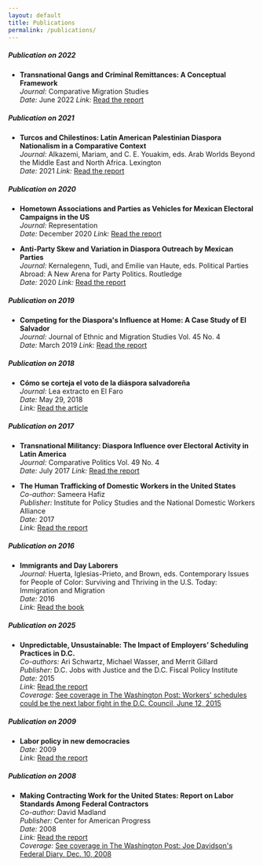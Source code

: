 ```yaml
---
layout: default
title: Publications
permalink: /publications/
---
```

##### Publication on 2022

- **Transnational Gangs and Criminal Remittances: A Conceptual Framework**  
  *Journal:* Comparative Migration Studies  
  *Date:* June 2022
  *Link:* [Read the report](https://link.springer.com/content/pdf/10.1186/s40878-022-00297-x.pdf)


##### Publication on 2021
- **Turcos and Chilestinos: Latin American Palestinian Diaspora Nationalism in a Comparative Context**  
  *Journal:* Alkazemi, Mariam, and C. E. Youakim, eds. Arab Worlds Beyond the Middle East and North Africa. Lexington  
  *Date:* 2021
  *Link:* [Read the report](https://books.google.com.np/books?hl=en&lr=&id=zLUxEAAAQBAJ&oi=fnd&pg=PA11&ots=p7IoxAGkWy&sig=O1xNnGVPk4yZDi8qv6txWUuQaJs&redir_esc=y#v=onepage&q&f=false)

  
##### Publication on 2020
- **Hometown Associations and Parties as Vehicles for Mexican Electoral Campaigns in the US**  
  *Journal:* Representation  
  *Date:* December 2020
    *Link:* [Read the report](https://www.tandfonline.com/doi/full/10.1080/00344893.2020.1856176)

- **Anti-Party Skew and Variation in Diaspora Outreach by Mexican Parties**  
  *Journal:* Kernalegenn, Tudi, and Emilie van Haute, eds. Political Parties Abroad: A New Arena for Party Politics. Routledge  
  *Date:* 2020
    *Link:* [Read the report](https://www.taylorfrancis.com/chapters/edit/10.4324/9781003015086-5/anti-party-skew-variation-diaspora-outreach-mexican-parties-michael-ahn-paarlberg)

##### Publication on 2019
- **Competing for the Diaspora's Influence at Home: A Case Study of El Salvador**  
  *Journal:* Journal of Ethnic and Migration Studies Vol. 45 No. 4  
  *Date:* March 2019
    *Link:* [Read the report](https://books.google.com.np/books?hl=en&lr=&id=zLUxEAAAQBAJ&oi=fnd&pg=PA11&ots=p7IoxAGkWy&sig=O1xNnGVPk4yZDi8qv6txWUuQaJs&redir_esc=y#v=onepage&q&f=false)

##### Publication on 2018
- **Cómo se corteja el voto de la diáspora salvadoreña**  
  *Journal:* Lea extracto en El Faro  
  *Date:* May 29, 2018  
  *Link:* [Read the article](https://www.google.com/url?q=https%3A%2F%2Felfaro.net%2Fes%2F201805%2Fef_academico%2F21940%2FC%25C3%25B3mo-se-corteja-el-voto-de-la-di%25C3%25A1spora-salvadore%25C3%25B1a.htm&sa=D&sntz=1&usg=AOvVaw19WoCfJ2BGLchBARSnLszJ)

##### Publication on 2017
- **Transnational Militancy: Diaspora Influence over Electoral Activity in Latin America**  
  *Journal:* Comparative Politics Vol. 49 No. 4  
  *Date:* July 2017
    *Link:* [Read the report](https://books.google.com.np/books?hl=en&lr=&id=zLUxEAAAQBAJ&oi=fnd&pg=PA11&ots=p7IoxAGkWy&sig=O1xNnGVPk4yZDi8qv6txWUuQaJs&redir_esc=y#v=onepage&q&f=false)

- **The Human Trafficking of Domestic Workers in the United States**  
  *Co-author:* Sameera Hafiz  
  *Publisher:* Institute for Policy Studies and the National Domestic Workers Alliance  
  *Date:* 2017  
  *Link:* [Read the report](https://www.google.com/url?q=https%3A%2F%2Fwww.ips-dc.org%2Freport-the-human-trafficking-of-domestic-workers-in-the-united-states%2F&sa=D&sntz=1&usg=AOvVaw0lH6fLQ7HBPYpUJ4TTNpq0)


##### Publication on 2016
- **Immigrants and Day Laborers**  
  *Journal:* Huerta, Iglesias-Prieto, and Brown, eds. Contemporary Issues for People of Color: Surviving and Thriving in the U.S. Today: Immigration and Migration  
  *Date:* 2016  
  *Link:* [Read the book](https://www.google.com/url?q=https%3A%2F%2Fwww.amazon.com%2FPeople-Color-United-States-volumes%2Fdp%2F1610698541&sa=D&sntz=1&usg=AOvVaw3EeuKWgYE9G_NeUPzX4YG5)


##### Publication on 2025
- **Unpredictable, Unsustainable: The Impact of Employers’ Scheduling Practices in D.C.**  
  *Co-authors:* Ari Schwartz, Michael Wasser, and Merrit Gillard  
  *Publisher:* D.C. Jobs with Justice and the D.C. Fiscal Policy Institute  
  *Date:* 2015  
  *Link:* [Read the report](http://www.google.com/url?q=http%3A%2F%2Fwww.dcjwj.org%2Fscheduling-report%2F&sa=D&sntz=1&usg=AOvVaw29nfsQS0jXAUUIaDXZTISW)  
  *Coverage:* [See coverage in The Washington Post: Workers' schedules could be the next labor fight in the D.C. Council, June 12, 2015](http://www.google.com/url?q=http%3A%2F%2Fwww.washingtonpost.com%2Fnews%2Flocal%2Fwp%2F2015%2F06%2F12%2Fworkers-schedules-could-be-the-next-labor-fight-in-the-d-c-council%2F&sa=D&sntz=1&usg=AOvVaw0rkHVvxUP7Ii26OAYX56Vz)

##### Publication on 2009
- **Labor policy in new democracies**  
  *Date:* 2009  
  *Link:* [Read the report](https://repository.library.georgetown.edu/bitstream/handle/10822/553856/paarlbergMichael.pdf;sequence=1) 


##### Publication on 2008
- **Making Contracting Work for the United States: Report on Labor Standards Among Federal Contractors**  
  *Co-author:* David Madland  
  *Publisher:* Center for American Progress  
  *Date:* 2008  
  *Link:* [Read the report](https://www.google.com/url?q=https%3A%2F%2Fwww.americanprogress.org%2Fissues%2Fgeneral%2Fnews%2F2008%2F12%2F08%2F5313%2Fmaking-contracting-work-for-the-united-states%2F&sa=D&sntz=1&usg=AOvVaw0AOP4jDKjmVN_APibspc6R)  
  *Coverage:* [See coverage in The Washington Post: Joe Davidson's Federal Diary, Dec. 10, 2008](http://www.google.com/url?q=http%3A%2F%2Fwww.washingtonpost.com%2Fwp-dyn%2Fcontent%2Farticle%2F2008%2F12%2F09%2FAR2008120903120.html&sa=D&sntz=1&usg=AOvVaw2fCyDpZ8npqxJYFNfYB6Kh)
